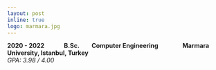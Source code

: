 ```yaml
---
layout: post
inline: true
logo: marmara.jpg
---
```


<b>2020 - 2022&emsp;&emsp;&emsp;&nbsp;B.Sc.&emsp;&emsp;Computer Engineering&emsp;&emsp;&emsp;&emsp;Marmara University, Istanbul, Turkey</b>
<br>
<i>GPA: 3.98 / 4.00</i>
